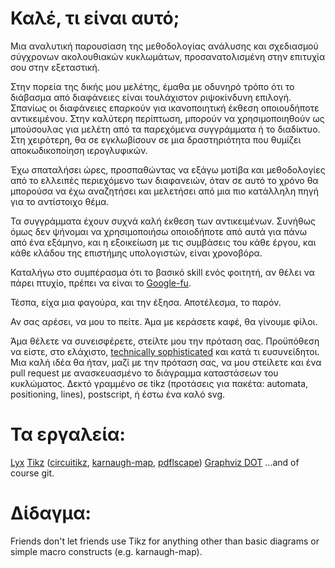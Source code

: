 # Καλέ, τι είναι αυτό;
Μια αναλυτική παρουσίαση της μεθοδολογίας ανάλυσης και σχεδιασμού σύγχρονων ακολουθιακών κυκλωμάτων, προσανατολισμένη στην επιτυχία σου στην εξεταστική.

Στην πορεία της δικής μου μελέτης, έμαθα με οδυνηρό τρόπο ότι το διάβασμα από διαφάνειες είναι τουλάχιστον ριψοκίνδυνη επιλογή. Σπανίως οι διαφάνειες επαρκούν για ικανοποιητική έκθεση οποιουδήποτε αντικειμένου. Στην καλύτερη περίπτωση, μπορούν να χρησιμοποιηθούν ως μπούσουλας για μελέτη από τα παρεχόμενα συγγράμματα ή το διαδίκτυο. Στη χειρότερη, θα σε εγκλωβίσουν σε μια δραστηριότητα που θυμίζει αποκωδικοποίηση ιερογλυφικών.

Έχω σπαταλήσει ώρες, προσπαθώντας να εξάγω μοτίβα και μεθοδολογίες από το ελλειπές περιεχόμενο των διαφανειών, όταν σε αυτό το χρόνο θα μπορούσα να έχω αναζητήσει και μελετήσει από μια πιο κατάλληλη πηγή για το αντίστοιχο θέμα.

Τα συγγράμματα έχουν συχνά καλή έκθεση των αντικειμένων. Συνήθως όμως δεν ψήνομαι να χρησιμοποιήσω οποιοδήποτε από αυτά για πάνω από ένα εξάμηνο, και η εξοικείωση με τις συμβάσεις του κάθε έργου, και κάθε κλάδου της επιστήμης υπολογιστών, είναι χρονοβόρα. 

Καταλήγω στο συμπέρασμα ότι το βασικό skill ενός φοιτητή, αν θέλει να πάρει πτυχίο, πρέπει να είναι το [Google-fu](https://en.wiktionary.org/wiki/Google-fu).

Τέσπα, είχα μια φαγούρα, και την έξησα. Αποτέλεσμα, το παρόν.

Αν σας αρέσει, να μου το πείτε. Άμα με κεράσετε καφέ, θα γίνουμε φίλοι.

Άμα θέλετε να συνεισφέρετε, στείλτε μου την πρόταση σας. Προϋπόθεση να είστε, στο ελάχιστο, [technically sophisticated](https://www.learnenough.com/story) και κατά τι ευσυνείδητοι. Μια καλή ιδέα θα ήταν, μαζί με την πρόταση σας, να μου στείλετε και ένα pull request με ανασκευασμένο το διάγραμμα καταστάσεων του κυκλώματος. Δεκτό γραμμένο σε tikz (προτάσεις για πακέτα: automata, positioning, lines), postscript, ή έστω ένα καλό svg.

# Τα εργαλεία:
[Lyx](https://www.lyx.org/)
[Tikz](http://www.texample.net/tikz/) ([circuitikz](https://ctan.org/pkg/circuitikz?lang=en), [karnaugh-map](https://ctan.org/pkg/karnaugh-map?lang=en), [pdflscape](https://ctan.org/pkg/pdflscape?lang=en))
[Graphviz DOT](https://www.graphviz.org/)
...and of course git.

# Δίδαγμα:
Friends don't let friends use Tikz for anything other than basic diagrams or simple macro constructs (e.g. karnaugh-map).